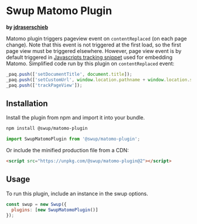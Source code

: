 # Swup Matomo Plugin
**by [jdraserschieb](https://github.com/jdraserschieb)**

Matomo plugin triggers pageview event on `contentReplaced` (on each page change).
Note that this event is not triggered at the first load, so the first page view must be triggered elsewhere.
However, page view event is by default triggered in [Javascripts tracking snippet](https://developer.matomo.org/guides/tracking-javascript-guide) used for embedding Matomo.
Simplified code run by this plugin on `contentReplaced` event:

```javascript
_paq.push(['setDocumentTitle', document.title]);
_paq.push(['setCustomUrl', window.location.pathname + window.location.search]);
_paq.push(['trackPageView']);
```

## Installation

Install the plugin from npm and import it into your bundle.

```bash
npm install @swup/matomo-plugin
```
```js
import SwupMatomoPlugin from '@swup/matomo-plugin';
```

Or include the minified production file from a CDN:

```html
<script src="https://unpkg.com/@swup/matomo-plugin@2"></script>
```

## Usage

To run this plugin, include an instance in the swup options.

```javascript
const swup = new Swup({
  plugins: [new SwupMatomoPlugin()]
});
```
